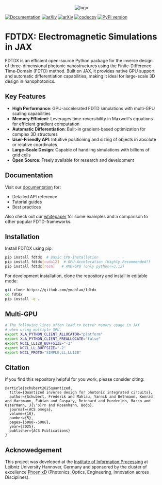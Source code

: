 
<div align="center">
<img src="docs/img/logo.png" alt="logo"></img>
</div>

[![Documentation](https://img.shields.io/badge/docs-latest-blue.svg)](https://ymahlau.github.io/fdtdx)
[![arXiv](https://img.shields.io/badge/arXiv-2407.10273-b31b1b.svg)](https://arxiv.org/abs/2407.10273)
[![arXiv](https://img.shields.io/badge/arXiv-2412.12360-b31b1b.svg)](https://arxiv.org/abs/2412.12360)
[![codecov](https://codecov.io/gh/ymahlau/fdtdx/branch/main/graph/badge.svg)](https://codecov.io/gh/ymahlau/fdtdx)
[![PyPI version](https://img.shields.io/pypi/v/fdtdx)](https://pypi.org/project/fdtdx/)

# FDTDX: Electromagnetic Simulations in JAX

FDTDX is an efficient open-source Python package for the inverse design of three-dimensional photonic nanostructures using the Finite-Difference Time-Domain (FDTD) method. Built on JAX, it provides native GPU support and automatic differentiation capabilities, making it ideal for large-scale 3D design in nanophotonics.

## Key Features

- **High Performance**: GPU-accelerated FDTD simulations with multi-GPU scaling capabilities
- **Memory Efficient**: Leverages time-reversibility in Maxwell's equations for efficient gradient computation
- **Automatic Differentiation**: Built-in gradient-based optimization for complex 3D structures
- **User-Friendly API**: Intuitive positioning and sizing of objects in absolute or relative coordinates
- **Large-Scale Design**: Capable of handling simulations with billions of grid cells
- **Open Source**: Freely available for research and development

## Documentation

Visit our [documentation](https://ymahlau.github.io/fdtdx) for:
- Detailed API reference
- Tutorial guides
- Best practices

Also check out our [whitepaper](https://arxiv.org/abs/2412.12360) for some examples and a comparison to other popular FDTD-frameworks.

## Installation

Install FDTDX using pip:

```bash
pip install fdtdx  # Basic CPU-Installation
pip install fdtdx[cuda12]  # GPU-Acceleration (Highly Recommended!)
pip install fdtdx[rocm]   # AMD-GPU (only python<=3.12)
```

For development installation, clone the repository and install in editable mode:

```bash
git clone https://github.com/ymahlau/fdtdx
cd fdtdx
pip install -e .
```

## Multi-GPU

```bash
# The following lines often lead to better memory usage in JAX
# when using multiple GPU.
export XLA_PYTHON_CLIENT_ALLOCATOR="platform"
export XLA_PYTHON_CLIENT_PREALLOCATE="false"
export NCCL_LL128_BUFFSIZE="-2"
export NCCL_LL_BUFFSIZE="-2"
export NCCL_PROTO="SIMPLE,LL,LL128"
```

## Citation
If you find this repository helpful for you work, please consider citing:
```
@article{schubert2025quantized,
  title={Quantized inverse design for photonic integrated circuits},
  author={Schubert, Frederik and Mahlau, Yannik and Bethmann, Konrad and Hartmann, Fabian and Caspary, Reinhard and Munderloh, Marco and Ostermann, J{\"o}rn and Rosenhahn, Bodo},
  journal={ACS omega},
  volume={10},
  number={5},
  pages={5080--5086},
  year={2025},
  publisher={ACS Publications}
}
```

## Acknowedgement
This project was developed at the [Institute of Information Processing](https://www.tnt.uni-hannover.de/) at Leibniz University Hannover, Germany and sponsored by the cluster of excellence [PhoenixD](https://www.phoenixd.uni-hannover.de/en/) (Photonics, Optics, Engineering, Innovation across Disciplines).
